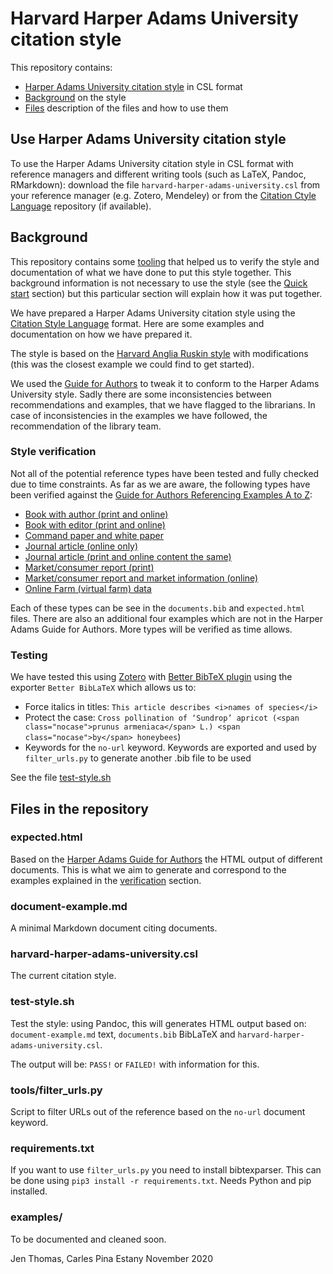 # Harvard Harper Adams University citation style

This repository contains: 

* [Harper Adams University citation style](#use-harper-adams-university-citation-style) in CSL format
* [Background](#background) on the style
* [Files](#files-in-the-repository) description of the files and how to use them

## Use Harper Adams University citation style

To use the Harper Adams University citation style in CSL format with reference managers and different writing tools (such as LaTeX, Pandoc, RMarkdown): download the file `harvard-harper-adams-university.csl` from your reference manager (e.g. Zotero, Mendeley) or from the [Citation Ctyle Language](https://github.com/citation-style-language/styles/) repository (if available).

## Background

This repository contains some [tooling](#tools) that helped us to verify the style and documentation of what we have done to put this style together. This background information is not necessary to use the style (see the [Quick start](#quick-start) section) but this particular section will explain how it was put together. 

We have prepared a Harper Adams University citation style using the [Citation Style Language](https://citationstyles.org/) format. Here are some examples and documentation on how we have prepared it.

The style is based on the [Harvard Anglia Ruskin style](https://github.com/citation-style-language/styles/blob/master/harvard-anglia-ruskin-university.csl) with modifications (this was the closest example we could find to get started).

We used the [Guide for Authors](https://www.harper-adams.ac.uk/university-life/library/study-skills/citing-and-referencing.cfm) to tweak it to conform to the Harper Adams University style. Sadly there are some inconsistencies between recommendations and examples, that we have flagged to the librarians. In case of inconsistencies in the examples we have followed, the recommendation of the library team.

### Style verification

Not all of the potential reference types have been tested and fully checked due to time constraints. As far as we are aware, the following types have been verified against the [Guide for Authors Referencing Examples A to Z](https://www.harper-adams.ac.uk/university-life/library/study-skills/citing-and-referencing.cfm?title=#ref-examples):

* [Book with author (print and online)](https://www.harper-adams.ac.uk/university-life/library/study-skills/citing-and-referencing.cfm?title=B#Book-with-author-(print-and-online-that-have-full-publication-details)) 
* [Book with editor (print and online)](https://www.harper-adams.ac.uk/university-life/library/study-skills/citing-and-referencing.cfm?title=B#Book-with-an-editor-(print-and-online-that-have-full-publication-details))
* [Command paper and white paper](https://www.harper-adams.ac.uk/university-life/library/study-skills/citing-and-referencing.cfm?title=C#Command-paper-and-white-paper)
* [Journal article (online only)](https://www.harper-adams.ac.uk/university-life/library/study-skills/citing-and-referencing.cfm?title=J#Journal-article-(online-only))
* [Journal article (print and online content the same)](https://www.harper-adams.ac.uk/university-life/library/study-skills/citing-and-referencing.cfm?title=J#Journal-article-(where-the-print-and-online-content-is-exactly-the-same))
* [Market/consumer report (print)](https://www.harper-adams.ac.uk/university-life/library/study-skills/citing-and-referencing.cfm?title=M#Market/consumer-report-(print))
* [Market/consumer report and market information (online)](https://www.harper-adams.ac.uk/university-life/library/study-skills/citing-and-referencing.cfm?title=M#Market/consumer-report-and-market-information-(Online))
* [Online Farm (virtual farm) data](https://www.harper-adams.ac.uk/university-life/library/study-skills/citing-and-referencing.cfm?title=O#Online-Farm-(virtual-farm)-Data)

Each of these types can be see in the `documents.bib` and `expected.html` files. There are also an additional four examples which are not in the Harper Adams Guide for Authors. 
More types will be verified as time allows. 

### Testing 

We have tested this using [Zotero](http://zotero.org/) with [Better BibTeX plugin](https://retorque.re/zotero-better-bibtex/installation/) using the exporter `Better BibLaTeX` which allows us to:

 * Force italics in titles: `This article describes <i>names of species</i>`
 * Protect the case: `Cross pollination of ‘Sundrop’ apricot (<span class="nocase">prunus armeniaca</span> L.) <span class="nocase">by</span> honeybees`)
 * Keywords for the `no-url` keyword. Keywords are exported and used by `filter_urls.py` to generate another .bib file to be used 

See the file [test-style.sh](#test-stylesh)

## Files in the repository

### expected.html

Based on the [Harper Adams Guide for Authors](https://www.harper-adams.ac.uk/university-life/library/study-skills/citing-and-referencing.cfm) the HTML output of different documents. This is what we aim to generate and correspond to the examples explained in the [verification](#style-verification) section.

### document-example.md

A minimal Markdown document citing documents.

### harvard-harper-adams-university.csl

The current citation style.

### test-style.sh

Test the style: using Pandoc, this will generates HTML output based on: `document-example.md` text, `documents.bib` BibLaTeX and `harvard-harper-adams-university.csl`.

The output will be: `PASS!` or `FAILED!` with information for this.

### tools/filter_urls.py

Script to filter URLs out of the reference based on the `no-url` document keyword.

### requirements.txt

If you want to use `filter_urls.py` you need to install bibtexparser. This can be done using `pip3 install -r requirements.txt`. Needs Python and pip installed.

### examples/

To be documented and cleaned soon.


Jen Thomas, Carles Pina Estany
November 2020
